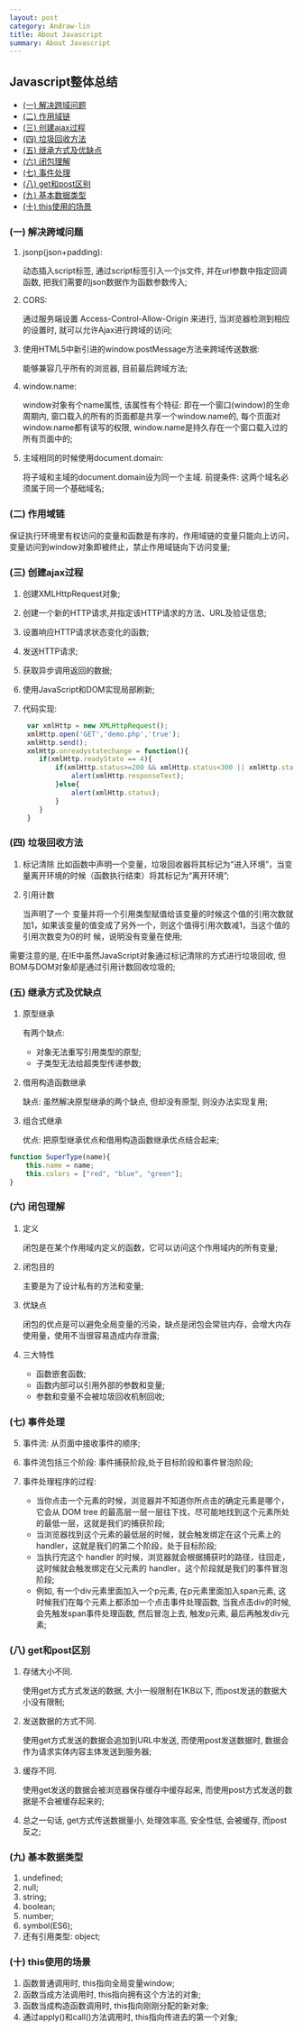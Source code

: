 ```yaml
---
layout: post
category: Andraw-lin
title: About Javascript
summary: About Javascript
---
```


## **Javascript整体总结**

 - [(一) 解决跨域问题](#一-解决跨域问题)
 - [(二) 作用域链](#二-作用域链)
 - [(三) 创建ajax过程](#三-创建ajax过程)
 - [(四) 垃圾回收方法](#四-垃圾回收方法)
 - [(五) 继承方式及优缺点](#五-继承方式及优缺点)
 - [(六) 闭包理解](#六-闭包理解)
 - [(七) 事件处理](#七-事件处理)
 - [(八) get和post区别](#八-get和post区别)
 - [(九) 基本数据类型](#九-基本数据类型)
 - [(十) this使用的场景](#十-this使用场景)

### (一) 解决跨域问题

 1. jsonp(json+padding):
    
    动态插入script标签, 通过script标签引入一个js文件, 并在url参数中指定回调函数, 把我们需要的json数据作为函数参数传入;

 2. CORS:
  
    通过服务端设置 Access-Control-Allow-Origin 来进行, 当浏览器检测到相应的设置时, 就可以允许Ajax进行跨域的访问;

 3. 使用HTML5中新引进的window.postMessage方法来跨域传送数据: 
 
    能够兼容几乎所有的浏览器, 目前最后跨域方法;

 4. window.name: 

    window对象有个name属性, 该属性有个特征: 即在一个窗口(window)的生命周期内, 窗口载入的所有的页面都是共享一个window.name的, 每个页面对window.name都有读写的权限, window.name是持久存在一个窗口载入过的所有页面中的;
    
 5. 主域相同的时候使用document.domain:

    将子域和主域的document.domain设为同一个主域. 前提条件: 这两个域名必须属于同一个基础域名;


### (二) 作用域链

保证执行环境里有权访问的变量和函数是有序的，作用域链的变量只能向上访问，变量访问到window对象即被终止，禁止作用域链向下访问变量;

### (三) 创建ajax过程

 1. 创建XMLHttpRequest对象;
 2. 创建一个新的HTTP请求,并指定该HTTP请求的方法、URL及验证信息;
 3. 设置响应HTTP请求状态变化的函数;
 4. 发送HTTP请求;
 5. 获取异步调用返回的数据;
 6. 使用JavaScript和DOM实现局部刷新;
 7. 代码实现:

    ```javascript
     var xmlHttp = new XMLHttpRequest();
     xmlHttp.open('GET','demo.php','true');
     xmlHttp.send();
     xmlHttp.onreadystatechange = function(){
        if(xmlHttp.readyState == 4){
            if(xmlHttp.status>=200 && xmlHttp.status<300 || xmlHttp.status==304){
                alert(xmlHttp.responseText);
            }else{
                alert(xmlHttp.status);
            }
        }
     }
    ```
  

### (四) 垃圾回收方法

 1. 标记清除
    比如函数中声明一个变量，垃圾回收器将其标记为“进入环境”，当变量离开环境的时候（函数执行结束）将其标记为“离开环境”;

 2. 引用计数
 
    当声明了一个 变量并将一个引用类型赋值给该变量的时候这个值的引用次数就加1，如果该变量的值变成了另外一个，则这个值得引用次数减1，当这个值的引用次数变为0的时 候，说明没有变量在使用;

需要注意的是, 在IE中虽然JavaScript对象通过标记清除的方式进行垃圾回收, 但BOM与DOM对象却是通过引用计数回收垃圾的;

### (五) 继承方式及优缺点

 1. 原型继承
 
    有两个缺点: 
    - 对象无法重写引用类型的原型;
    - 子类型无法给超类型传递参数;
    
 2. 借用构造函数继承
 
    缺点: 虽然解决原型继承的两个缺点, 但却没有原型, 则没办法实现复用;

 3. 组合式继承
   
    优点: 把原型继承优点和借用构造函数继承优点结合起来;

```javascript
function SuperType(name){
    this.name = name;
    this.colors = ["red", "blue", "green"];
}
```

### (六) 闭包理解

 1. 定义

    闭包是在某个作用域内定义的函数，它可以访问这个作用域内的所有变量;
    
 2. 闭包目的

    主要是为了设计私有的方法和变量;
    
 3. 优缺点

    闭包的优点是可以避免全局变量的污染，缺点是闭包会常驻内存，会增大内存使用量，使用不当很容易造成内存泄露;
    
 4. 三大特性

    - 函数嵌套函数;
    - 函数内部可以引用外部的参数和变量;
    - 参数和变量不会被垃圾回收机制回收;
    
### (七) 事件处理

 5. 事件流: 从页面中接收事件的顺序;
 6. 事件流包括三个阶段: 事件捕获阶段,处于目标阶段和事件冒泡阶段;
 7. 事件处理程序的过程: 

    - 当你点击一个元素的时候，浏览器并不知道你所点击的确定元素是哪个，它会从 DOM tree 的最高层一层一层往下找，尽可能地找到这个元素所处的最低一层，这就是我们的捕获阶段;
    - 当浏览器找到这个元素的最低层的时候，就会触发绑定在这个元素上的 handler，这就是我们的第二个阶段，处于目标阶段;
    - 当执行完这个 handler 的时候，浏览器就会根据捕获时的路径，往回走，这时候就会触发绑定在父元素的 handler，这个阶段就是我们的事件冒泡阶段;
    - 例如, 有一个div元素里面加入一个p元素, 在p元素里面加入span元素, 这时候我们在每个元素上都添加一个点击事件处理函数, 当我点击div的时候, 会先触发span事件处理函数, 然后冒泡上去, 触发p元素, 最后再触发div元素;
    
### (八) get和post区别

 1. 存储大小不同.
    
    使用get方式方式发送的数据, 大小一般限制在1KB以下, 而post发送的数据大小没有限制;

 2. 发送数据的方式不同.

    使用get方式发送的数据会追加到URL中发送, 而使用post发送数据时, 数据会作为请求实体内容主体发送到服务器;
    
 3. 缓存不同.

    使用get发送的数据会被浏览器保存缓存中缓存起来, 而使用post方式发送的数据是不会被缓存起来的;
    
 4. 总之一句话, get方式传送数据量小, 处理效率高, 安全性低, 会被缓存, 而post反之;


### (九) 基本数据类型

 1. undefined;
 2. null;
 3. string;
 4. boolean;
 5. number;
 6. symbol(ES6);
 7. 还有引用类型: object;

### (十) this使用的场景

 1. 函数普通调用时, this指向全局变量window;
 2. 函数当成方法调用时, this指向拥有这个方法的对象;
 3. 函数当成构造函数调用时, this指向刚刚分配的新对象;
 4. 通过apply()和call()方法调用时, this指向传进去的第一个对象;